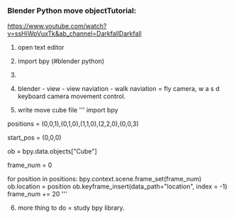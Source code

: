 ### Blender Python move objectTutorial:
https://www.youtube.com/watch?v=ssHiWpVuxTk&ab_channel=DarkfallDarkfall

1. open text editor
2. import bpy  (#blender python)
3.

4. blender - view - view naviation - walk naviation = fly camera, w a s d keyboard camera movement control.

5. write move cube file
'''
import bpy

positions = (0,0,1),(0,1,0),(1,1,0),(2,2,0),(0,0,3)

start_pos = (0,0,0)

ob = bpy.data.objects["Cube"]

frame_num = 0

for position in positions:
    bpy.context.scene.frame_set(frame_num)
    ob.location = position 
    ob.keyframe_insert(data_path="location", index = -1)
    frame_num += 20
'''

6. more thing to do = study bpy library.
